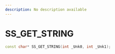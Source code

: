 ```yaml
---
description: No description available 
---
```


# SS_GET_STRING

```cpp
const char* SS_GET_STRING(int _Unk0, int _Unk1);
```